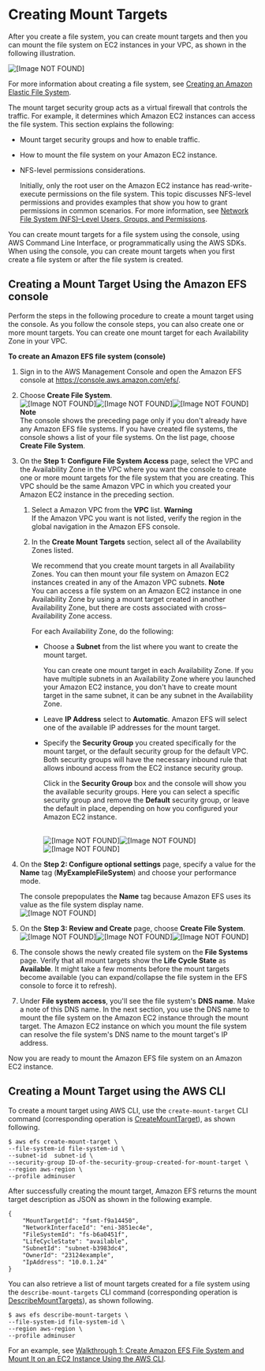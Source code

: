 # Creating Mount Targets<a name="accessing-fs"></a>

After you create a file system, you can create mount targets and then you can mount the file system on EC2 instances in your VPC, as shown in the following illustration\. 

![\[Image NOT FOUND\]](http://docs.aws.amazon.com/efs/latest/ug/images/overview-flow.png)

For more information about creating a file system, see [Creating an Amazon Elastic File System](creating-using-create-fs.md)\.

The mount target security group acts as a virtual firewall that controls the traffic\. For example, it determines which Amazon EC2 instances can access the file system\. This section explains the following:

+ Mount target security groups and how to enable traffic\.

+ How to mount the file system on your Amazon EC2 instance\.

+ NFS\-level permissions considerations\. 

  Initially, only the root user on the Amazon EC2 instance has read\-write\-execute permissions on the file system\. This topic discusses NFS\-level permissions and provides examples that show you how to grant permissions in common scenarios\. For more information, see [Network File System \(NFS\)–Level Users, Groups, and Permissions](accessing-fs-nfs-permissions.md)\.

You can create mount targets for a file system using the console, using AWS Command Line Interface, or programmatically using the AWS SDKs\. When using the console, you can create mount targets when you first create a file system or after the file system is created\.

## Creating a Mount Target Using the Amazon EFS console<a name="create-mount-target-console"></a>

Perform the steps in the following procedure to create a mount target using the console\. As you follow the console steps, you can also create one or more mount targets\. You can create one mount target for each Availability Zone in your VPC\.

**To create an Amazon EFS file system \(console\)**

1. Sign in to the AWS Management Console and open the Amazon EFS console at [ https://console\.aws\.amazon\.com/efs/](https://console.aws.amazon.com/efs/)\.

1. Choose **Create File System**\.  
![\[Image NOT FOUND\]](http://docs.aws.amazon.com/efs/latest/ug/)![\[Image NOT FOUND\]](http://docs.aws.amazon.com/efs/latest/ug/)![\[Image NOT FOUND\]](http://docs.aws.amazon.com/efs/latest/ug/)
**Note**  
The console shows the preceding page only if you don't already have any Amazon EFS file systems\. If you have created file systems, the console shows a list of your file systems\. On the list page, choose **Create File System**\.

1. On the **Step 1: Configure File System Access** page, select the VPC and the Availability Zone in the VPC where you want the console to create one or more mount targets for the file system that you are creating\. This VPC should be the same Amazon VPC in which you created your Amazon EC2 instance in the preceding section\.

   1. Select a Amazon VPC from the **VPC** list\. 
**Warning**  
If the Amazon VPC you want is not listed, verify the region in the global navigation in the Amazon EFS console\.

   1. In the **Create Mount Targets** section, select all of the Availability Zones listed\.

      We recommend that you create mount targets in all Availability Zones\. You can then mount your file system on Amazon EC2 instances created in any of the Amazon VPC subnets\. 
**Note**  
You can access a file system on an Amazon EC2 instance in one Availability Zone by using a mount target created in another Availability Zone, but there are costs associated with cross–Availability Zone access\.

      For each Availability Zone, do the following: 

      + Choose a **Subnet** from the list where you want to create the mount target\.

        You can create one mount target in each Availability Zone\. If you have multiple subnets in an Availability Zone where you launched your Amazon EC2 instance, you don't have to create mount target in the same subnet, it can be any subnet in the Availability Zone\. 

      + Leave **IP Address** select to **Automatic**\. Amazon EFS will select one of the available IP addresses for the mount target\.

      + Specify the **Security Group** you created specifically for the mount target, or the default security group for the default VPC\. Both security groups will have the necessary inbound rule that allows inbound access from the EC2 instance security group\.

        Click in the **Security Group** box and the console will show you the available security groups\. Here you can select a specific security group and remove the **Default** security group, or leave the default in place, depending on how you configured your Amazon EC2 instance\.

           
![\[Image NOT FOUND\]](http://docs.aws.amazon.com/efs/latest/ug/)![\[Image NOT FOUND\]](http://docs.aws.amazon.com/efs/latest/ug/)![\[Image NOT FOUND\]](http://docs.aws.amazon.com/efs/latest/ug/)

1. On the **Step 2: Configure optional settings** page, specify a value for the **Name** tag \(**MyExampleFileSystem**\) and choose your performance mode\.

   The console prepopulates the **Name** tag because Amazon EFS uses its value as the file system display name\.   
![\[Image NOT FOUND\]](http://docs.aws.amazon.com/efs/latest/ug/images/gs-efs-resources-120.png)

1. On the **Step 3: Review and Create** page, choose **Create File System**\.  
![\[Image NOT FOUND\]](http://docs.aws.amazon.com/efs/latest/ug/)![\[Image NOT FOUND\]](http://docs.aws.amazon.com/efs/latest/ug/)![\[Image NOT FOUND\]](http://docs.aws.amazon.com/efs/latest/ug/)

1. The console shows the newly created file system on the **File Systems** page\. Verify that all mount targets show the **Life Cycle State** as **Available**\. It might take a few moments before the mount targets become available \(you can expand/collapse the file system in the EFS console to force it to refresh\)\.

1. Under **File system access**, you'll see the file system's **DNS name**\. Make a note of this DNS name\. In the next section, you use the DNS name to mount the file system on the Amazon EC2 instance through the mount target\. The Amazon EC2 instance on which you mount the file system can resolve the file system's DNS name to the mount target's IP address\.

Now you are ready to mount the Amazon EFS file system on an Amazon EC2 instance\.

## Creating a Mount Target using the AWS CLI<a name="create-mount-target-cli"></a>

To create a mount target using AWS CLI, use the `create-mount-target` CLI command \(corresponding operation is [CreateMountTarget](API_CreateMountTarget.md)\), as shown following\.

```
$ aws efs create-mount-target \
--file-system-id file-system-id \
--subnet-id  subnet-id \
--security-group ID-of-the-security-group-created-for-mount-target \
--region aws-region \
--profile adminuser
```

After successfully creating the mount target, Amazon EFS returns the mount target description as JSON as shown in the following example\.

```
{
    "MountTargetId": "fsmt-f9a14450",
    "NetworkInterfaceId": "eni-3851ec4e",
    "FileSystemId": "fs-b6a0451f",
    "LifeCycleState": "available",
    "SubnetId": "subnet-b3983dc4",
    "OwnerId": "23124example",
    "IpAddress": "10.0.1.24"
}
```

You can also retrieve a list of mount targets created for a file system using the `describe-mount-targets` CLI command \(corresponding operation is [DescribeMountTargets](API_DescribeMountTargets.md)\), as shown following\.

```
$ aws efs describe-mount-targets \
--file-system-id file-system-id \
--region aws-region \
--profile adminuser
```

For an example, see [Walkthrough 1: Create Amazon EFS File System and Mount It on an EC2 Instance Using the AWS CLI](wt1-getting-started.md)\.